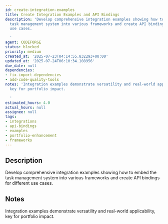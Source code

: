 ```yaml
---
id: create-integration-examples
title: Create Integration Examples and API Bindings
description: 'Develop comprehensive integration examples showing how to embed the
  task management system into various frameworks and create API bindings for different
  use cases.

  '
agent: CODEFORGE
status: blocked
priority: medium
created_at: '2025-07-23T04:14:55.832293+00:00'
updated_at: '2025-07-24T06:10:34.108956'
due_date: null
dependencies:
- fix-import-dependencies
- add-code-quality-tools
notes: 'Integration examples demonstrate versatility and real-world applicability,
  key for portfolio impact.

  '
estimated_hours: 4.0
actual_hours: null
assignee: null
tags:
- integrations
- api-bindings
- examples
- portfolio-enhancement
- frameworks
---
```


## Description

Develop comprehensive integration examples showing how to embed the task management system into various frameworks and create API bindings for different use cases.


## Notes

Integration examples demonstrate versatility and real-world applicability, key for portfolio impact.


